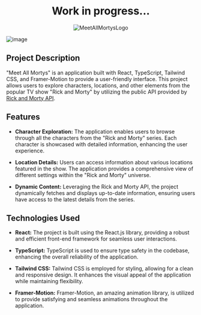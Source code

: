 <h1 align="center">Work in progress...</h1>
<div align="center" >
  <img src="https://github.com/Fijalkowskim/MeetAllMortys/assets/91847461/57b23169-2612-4eff-a57a-14649e8d9a81" alt="MeetAllMortysLogo" style="width: 100% heigh: 200px;" >
</div>
  

![image](https://github.com/Fijalkowskim/MeetAllMortys/assets/91847461/305fa059-330c-493d-9920-f6f8d9285992)


## Project Description

"Meet All Mortys" is an application built with React, TypeScript, Tailwind CSS, and Framer-Motion to provide a user-friendly interface. This project allows users to explore characters, locations, and other elements from the popular TV show "Rick and Morty" by utilizing the public API provided by [Rick and Morty API](https://rickandmortyapi.com/).

## Features

- **Character Exploration:** The application enables users to browse through all the characters from the "Rick and Morty" series. Each character is showcased with detailed information, enhancing the user experience.

- **Location Details:** Users can access information about various locations featured in the show. The application provides a comprehensive view of different settings within the "Rick and Morty" universe.

- **Dynamic Content:** Leveraging the Rick and Morty API, the project dynamically fetches and displays up-to-date information, ensuring users have access to the latest details from the series.

## Technologies Used

- **React:** The project is built using the React.js library, providing a robust and efficient front-end framework for seamless user interactions.

- **TypeScript:** TypeScript is used to ensure type safety in the codebase, enhancing the overall reliability of the application.

- **Tailwind CSS:** Tailwind CSS is employed for styling, allowing for a clean and responsive design. It enhances the visual appeal of the application while maintaining flexibility.

- **Framer-Motion:** Framer-Motion, an amazing animation library, is utilized to provide satisfying and seamless animations throughout the application.
